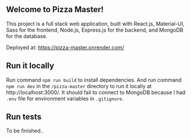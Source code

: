 ## Welcome to Pizza Master!

This project is a full stack web application, built with React.js, Material-UI, Sass for the frontend, Node.js, Express.js for the backend, and MongoDB for the database.

Deployed at: https://pizza-master.onrender.com/

## Run it locally
Run command `npm run build` to install dependencies.
And run command `npm run dev` in the `/pizza-master` directory to run it locally at http://localhost:3000/.
It should fail to connect to MongoDB because I had `.env` file for environment variables in `.gitignore`.

## Run tests
To be finished..